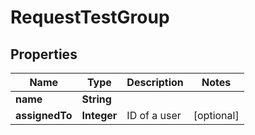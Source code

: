 
# RequestTestGroup

## Properties
Name | Type | Description | Notes
------------ | ------------- | ------------- | -------------
**name** | **String** |  | 
**assignedTo** | **Integer** | ID of a user |  [optional]



